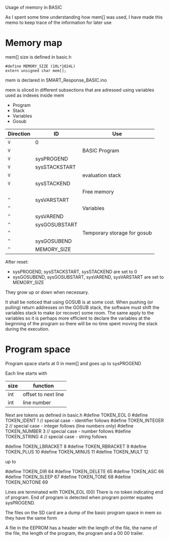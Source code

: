 Usage of memory in BASIC

As I spent some time understanding how mem[] was used, I have made this memo to keep trace of the information for later use

# Memory map
mem[] size is defined in basic.h
```
#define MEMORY_SIZE (10L*1024L)
extern unsigned char mem[];
```
mem is declared in SMART_Response_BASIC.ino

mem is sliced in different subsections that are adressed using variables used as indexes inside mem
* Program
* Stack
* Variables
* Gosub

|Direction|ID| Use |
|------|-----|----|
| ` V ` |  0 | |
| ` V ` |    | BASIC Program |
| ` V ` | sysPROGEND | |
| ` V ` |sysSTACKSTART | |
| ` V ` |  | evaluation stack |
| ` V ` | sysSTACKEND  |
|       |  | Free memory |
| ` ^ ` |sysVARSTART | |
| ` ^ ` |   | Variables |
| ` ^ ` | sysVAREND | |
| ` ^ ` | sysGOSUBSTART |
| ` ^ ` |   |  Temporary storage for gosub|
| ` ^ ` | sysGOSUBEND | |
| ` ^ ` | MEMORY_SIZE | |

After reset:
* sysPROGEND, sysSTACKSTART, sysSTACKEND are set to 0
* sysGOSUBEND, sysGOSUBSTART, sysVAREND, sysVARSTART are set to MEMORY_SIZE

They grow up or down when necessary.

It shall be noticed that using GOSUB is at some cost. When pushing (or pulling) return addresses on the GOSUB stack, the software must shift the variables stack to make (or recover) some room. The same apply to the variables so it is perhaps more efficient to declare the variables at the beginning of the program so there will be no time spent moving the stack during the execution.

# Program space
Program space starts at 0 in mem\[\] and goes up to sysPROGEND

Each line starts with

| size | function |
|---|---|
| int | offset to next line |
| int | line number |

Next are tokens as defined in basic.h
#define TOKEN_EOL       0
#define TOKEN_IDENT     1   // special case - identifier follows
#define TOKEN_INTEGER   2   // special case - integer follows (line numbers only)
#define TOKEN_NUMBER    3   // special case - number follows
#define TOKEN_STRING    4   // special case - string follows

#define TOKEN_LBRACKET  8
#define TOKEN_RBRACKET  9
#define TOKEN_PLUS      10
#define TOKEN_MINUS     11
#define TOKEN_MULT      12

up to

#define TOKEN_DIR       64
#define TOKEN_DELETE    65
#define TOKEN_ASC       66
#define TOKEN_SLEEP     67
#define TOKEN_TONE      68
#define TOKEN_NOTONE    69

Lines are terminated with TOKEN_EOL (00)
There is no token indicating end of program. End of program is detected when program pointer equates sysPROGEND.

The files on the SD card are a dump of the basic program space in mem so they have the same form

A file in the EEPROM has a header with the length of the file, the name of the file, the length of the program, the program and a 00 00 trailer.